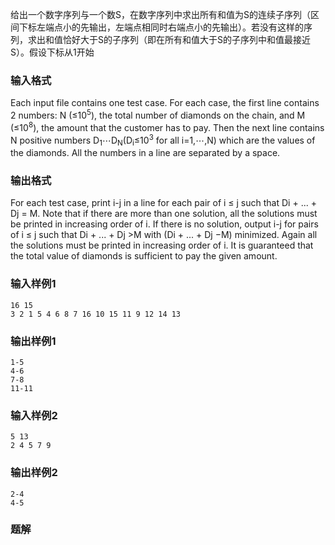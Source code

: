 给出一个数字序列与一个数S，在数字序列中求出所有和值为S的连续子序列（区间下标左端点小的先输出，左端点相同时右端点小的先输出）。若没有这样的序列，求出和值恰好大于S的子序列（即在所有和值大于S的子序列中和值最接近S）。假设下标从1开始
### 输入格式
Each input file contains one test case. For each case, the first line contains 2 numbers: N (≤10<sup>5</sup>), the total number of diamonds on the chain, and M (≤10<sup>8</sup>), the amount that the customer has to pay. Then the next line contains N positive numbers D<sub>1</sub>⋯D<sub>N</sub>(D<sub>i</sub>≤10<sup>3</sup> for all i=1,⋯,N) which are the values of the diamonds. All the numbers in a line are separated by a space.
### 输出格式
For each test case, print i-j in a line for each pair of i ≤ j such that Di + ... + Dj = M. Note that if there are more than one solution, all the solutions must be printed in increasing order of i.
If there is no solution, output i-j for pairs of i ≤ j such that Di + ... + Dj >M with (Di + ... + Dj −M) minimized. Again all the solutions must be printed in increasing order of i.
It is guaranteed that the total value of diamonds is sufficient to pay the given amount.
### 输入样例1
```
16 15
3 2 1 5 4 6 8 7 16 10 15 11 9 12 14 13
```
### 输出样例1
```
1-5
4-6
7-8
11-11
```
### 输入样例2
```
5 13
2 4 5 7 9
```
### 输出样例2
```
2-4
4-5
```

### 题解
```

```
